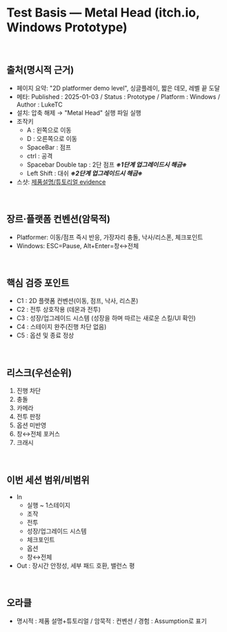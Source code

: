 # Test Basis — Metal Head (itch.io, Windows Prototype)

<br>

## 출처(명시적 근거)
- 페이지 요약: "2D platformer demo level", 싱글플레이, 짧은 데모, 레벨 끝 도달
- 메타: Published : 2025-01-03 / Status : Prototype / Platform : Windows / Author : LukeTC
- 설치: 압축 해제 → "Metal Head" 실행 파일 실행
- 조작키
  - A : 왼쪽으로 이동
  - D : 오른쪽으로 이동
  - SpaceBar : 점프
  - ctrl : 공격
  - Spacebar Double tap : 2단 점프 **_※1단계 업그레이드시 해금※_**
  - Left Shift : 대쉬 **_※2단계 업그레이드시 해금※_**
- 스샷: [제품설명/튜토리얼 evidence](Week01/evidence/screenshots)

<br>

## 장르·플랫폼 컨벤션(암묵적)
- Platformer: 이동/점프 즉시 반응, 가장자리 충돌, 낙사/리스폰, 체크포인트
- Windows: ESC=Pause, Alt+Enter=창↔전체

<br>

## 핵심 검증 포인트
- C1 : 2D 플랫폼 컨벤션(이동, 점프, 낙사, 리스폰)
- C2 : 전투 상호작용 (데몬과 전투)
- C3 : 성장/업그레이드 시스템 (성장을 하며 따르는 새로운 스킬/UI 확인)
- C4 : 스테이지 완주(진행 차단 없음)
- C5 : 옵션 및 종료 정상

<br>

## 리스크(우선순위)
1) 진행 차단
2) 충돌
3) 카메라
4) 전투 판정
5) 옵션 미반영
6) 창↔전체 포커스
7) 크래시

<br>

## 이번 세션 범위/비범위
- In
  - 실행 ~ 1스테이지
  - 조작
  - 전투
  - 성장/업그레이드 시스템
  - 체크포인트
  - 옵션
  - 창↔전체
- Out : 장시간 안정성, 세부 패드 호환, 밸런스 평

<br>

## 오라클
- 명시적 : 제품 설명+튜토리얼 / 암묵적 : 컨벤션 / 경험 : Assumption로 표기

